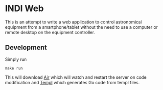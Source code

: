 # INDI Web

This is an attempt to write a web application to control astronomical equipment from a smartphone/tablet without the need to use a computer or remote desktop on the equipment controller.

## Development

Simply run

```
make run
```

This will download [Air](https://github.com/cosmtrek/air) which will watch and restart the server on code modification and [Templ](https://templ.guide) which generates Go code from templ files.
